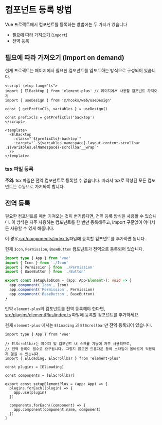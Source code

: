 # 컴포넌트 등록 방법
Vue 프로젝트에서 컴포넌트를 등록하는 방법에는 두 가지가 있습니다
 - 필요에 따라 가져오기 (`import`)
 - 전역 등록

## 필요에 따라 가져오기 (Import on demand)

현재 프로젝트는 페이지에서 필요한 컴포넌트를 임포트하는 방식으로 구성되어 있습니다.

```vue
<script setup lang="ts">
import { ElBacktop } from 'element-plus' // 페이지에서 사용할 컴포넌트 가져오기
import { useDesign } from '@/hooks/web/useDesign'

const { getPrefixCls, variables } = useDesign()

const prefixCls = getPrefixCls('backtop')
</script>

<template>
  <ElBacktop
    :class="`${prefixCls}-backtop`"
    :target="`.${variables.namespace}-layout-content-scrollbar .${variables.elNamespace}-scrollbar__wrap`"
  />
</template>

```

### tsx 파일 등록

**주의:** tsx 파일은 전역 컴포넌트로 등록할 수 없습니다. 따라서 tsx로 작성된 모든 컴포넌트는 수동으로 가져와야 합니다.

## 전역 등록

필요한 컴포넌트를 매번 가져오는 것이 번거롭다면, 전역 등록 방식을 사용할 수 있습니다. 이 방식은 자주 사용하는 컴포넌트를 한 번만 등록해두고, import 구문없이 어디서든 사용할 수 있게 해줍니다.

이 경우,[src/components/index.ts](https://github.com/web2-solution/web2-vue-framework/blob/main/src/components/index.ts)파일에 등록할 컴포넌트를 추가하면 됩니다.

현재 `Icon`, `Permission`, `BaseButton` 컴포넌트가 전역으로 등록되어 있습니다.

```ts
import type { App } from 'vue'
import { Icon } from './Icon'
import { Permission } from './Permission'
import { BaseButton } from './Button'

export const setupGlobCom = (app: App<Element>): void => {
  app.component('Icon', Icon)
  app.component('Permission', Permission)
  app.component('BaseButton', BaseButton)
}
```

만약 `element-plus`의 컴포넌트를 전역 등록해야 한다면, [src/plugins/elementPlus/index.ts](https://github.com/web2-solution/web2-vue-framework/blob/main/src/plugins/elementPlus/index.ts) 파일에 등록할 컴포넌트를 추가하세요.

현재 `element-plus` 에서는 `ElLoading` 과 `ElScrollbar`만 전역 등록되어 있습니다.

```
import type { App } from 'vue'

// ElScrollbar는 페이지 및 컴포넌트 내 스크롤 기능에 자주 사용되므로, 
// 전역 등록이 필수로 요구됩니다. 그렇지 않으면 드롭다운 등의 스타일이 올바르게 적용되지 않을 수 있습니다.
import { ElLoading, ElScrollbar } from 'element-plus'

const plugins = [ElLoading]

const components = [ElScrollbar]

export const setupElementPlus = (app: App) => {
  plugins.forEach((plugin) => {
    app.use(plugin)
  })

  components.forEach((component) => {
    app.component(component.name, component)
  })
}

```
